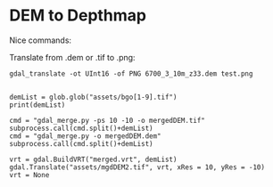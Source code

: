 # DEM to Depthmap

Nice commands:


Translate from .dem or .tif to .png:
```
gdal_translate -ot UInt16 -of PNG 6700_3_10m_z33.dem test.png
```

```

demList = glob.glob("assets/bgo[1-9].tif")
print(demList)

cmd = "gdal_merge.py -ps 10 -10 -o mergedDEM.tif"
subprocess.call(cmd.split()+demList)
cmd = "gdal_merge.py -o mergedDEM.dem"
subprocess.call(cmd.split()+demList)

vrt = gdal.BuildVRT("merged.vrt", demList)
gdal.Translate("assets/mgdDEM2.tif", vrt, xRes = 10, yRes = -10)
vrt = None
```
